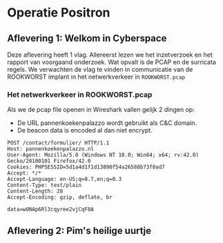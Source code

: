 # Operatie Positron

## Aflevering 1: Welkom in Cyberspace

Deze aflevering heeft 1 vlag. Allereerst lezen we het inzetverzoek en het rapport van voorgaand onderzoek. Wat opvalt is de PCAP en de surricata regels. We verwachten de vlag te vinden in communicatie van de ROOKWORST implant in het netwerkverkeer in `ROOKWORST.pcap`


### Het netwerkverkeer in ROOKWORST.pcap

Als we de pcap file openen in Wireshark vallen gelijk 2 dingen op:
- De URL pannenkoekenpalazzo wordt gebruikt als C&C domain.
- De beacon data is encoded al dan niet encrypt.
```
POST /contact/formulier/ HTTP/1.1
Host: pannenkoekenpalazzo.nl
User-Agent: Mozilla/5.0 (Windows NT 10.0; Win64; x64; rv:42.0) Gecko/20100101 Firefox/42.0
Cookies: PHPSESSID=5d1a4d1f1d13890f54a26588b73f0ad7
Accept: */*
Accept-Language: en-US;q=0.7,en;q=0.3
Content-Type: text/plain
Content-Length: 28
Accept-Encoding: gzip, deflate, br

data=wUNAp6Rl3cqyree2vjCqF8A
```

## Aflevering 2: Pim's heilige uurtje


